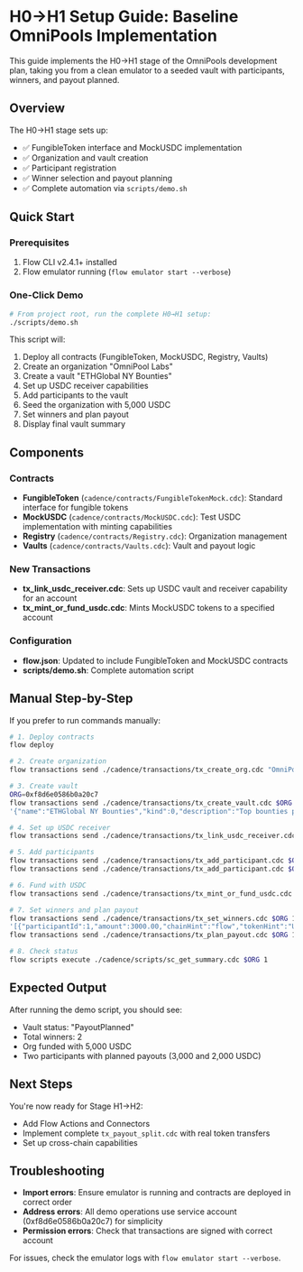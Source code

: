 # H0→H1 Setup Guide: Baseline OmniPools Implementation

This guide implements the H0→H1 stage of the OmniPools development plan, taking you from a clean emulator to a seeded vault with participants, winners, and payout planned.

## Overview

The H0→H1 stage sets up:
- ✅ FungibleToken interface and MockUSDC implementation
- ✅ Organization and vault creation
- ✅ Participant registration
- ✅ Winner selection and payout planning
- ✅ Complete automation via `scripts/demo.sh`

## Quick Start

### Prerequisites
1. Flow CLI v2.4.1+ installed
2. Flow emulator running (`flow emulator start --verbose`)

### One-Click Demo
```bash
# From project root, run the complete H0→H1 setup:
./scripts/demo.sh
```

This script will:
1. Deploy all contracts (FungibleToken, MockUSDC, Registry, Vaults)
2. Create an organization "OmniPool Labs"
3. Create a vault "ETHGlobal NY Bounties"
4. Set up USDC receiver capabilities
5. Add participants to the vault
6. Seed the organization with 5,000 USDC
7. Set winners and plan payout
8. Display final vault summary

## Components

### Contracts
- **FungibleToken** (`cadence/contracts/FungibleTokenMock.cdc`): Standard interface for fungible tokens
- **MockUSDC** (`cadence/contracts/MockUSDC.cdc`): Test USDC implementation with minting capabilities
- **Registry** (`cadence/contracts/Registry.cdc`): Organization management
- **Vaults** (`cadence/contracts/Vaults.cdc`): Vault and payout logic

### New Transactions
- **tx_link_usdc_receiver.cdc**: Sets up USDC vault and receiver capability for an account
- **tx_mint_or_fund_usdc.cdc**: Mints MockUSDC tokens to a specified account

### Configuration
- **flow.json**: Updated to include FungibleToken and MockUSDC contracts
- **scripts/demo.sh**: Complete automation script

## Manual Step-by-Step

If you prefer to run commands manually:

```bash
# 1. Deploy contracts
flow deploy

# 2. Create organization
flow transactions send ./cadence/transactions/tx_create_org.cdc "OmniPool Labs" "ipfs://bafy-banner-logo"

# 3. Create vault
ORG=0xf8d6e0586b0a20c7
flow transactions send ./cadence/transactions/tx_create_vault.cdc $ORG \
'{"name":"ETHGlobal NY Bounties","kind":0,"description":"Top bounties paid via Flow Actions.","bannerCID":"ipfs://bafy-demo-banner","logoCID":"ipfs://bafy-demo-logo","externalURL":"https://demo.omnipool.app","rails":{"acceptedIn":["usdc:flow"],"payoutOut":["usdc:flow"]},"kyc":{"thresholdUsd":1000.0},"strategyHint":"idle"}'

# 4. Set up USDC receiver
flow transactions send ./cadence/transactions/tx_link_usdc_receiver.cdc

# 5. Add participants
flow transactions send ./cadence/transactions/tx_add_participant.cdc $ORG 1 $ORG '{"team":"TeamAlpha"}'
flow transactions send ./cadence/transactions/tx_add_participant.cdc $ORG 1 $ORG '{"team":"TeamBeta"}'

# 6. Fund with USDC
flow transactions send ./cadence/transactions/tx_mint_or_fund_usdc.cdc $ORG "5000.00"

# 7. Set winners and plan payout
flow transactions send ./cadence/transactions/tx_set_winners.cdc $ORG 1 \
'[{"participantId":1,"amount":3000.00,"chainHint":"flow","tokenHint":"USDC"},{"participantId":2,"amount":2000.00,"chainHint":"flow","tokenHint":"USDC"}]'
flow transactions send ./cadence/transactions/tx_plan_payout.cdc $ORG 1

# 8. Check status
flow scripts execute ./cadence/scripts/sc_get_summary.cdc $ORG 1
```

## Expected Output

After running the demo script, you should see:
- Vault status: "PayoutPlanned"
- Total winners: 2
- Org funded with 5,000 USDC
- Two participants with planned payouts (3,000 and 2,000 USDC)

## Next Steps

You're now ready for Stage H1→H2:
- Add Flow Actions and Connectors
- Implement complete `tx_payout_split.cdc` with real token transfers
- Set up cross-chain capabilities

## Troubleshooting

- **Import errors**: Ensure emulator is running and contracts are deployed in correct order
- **Address errors**: All demo operations use service account (0xf8d6e0586b0a20c7) for simplicity
- **Permission errors**: Check that transactions are signed with correct account

For issues, check the emulator logs with `flow emulator start --verbose`.